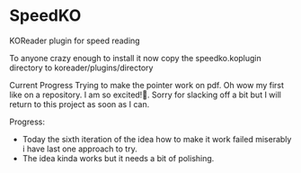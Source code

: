 # SpeedKO
KOReader plugin for speed reading

To anyone crazy enough to install it now
copy the speedko.koplugin directory to koreader/plugins/directory

Current Progress
Trying to make the pointer work on pdf. Oh wow my first like on a repository. I am so excited!🥳. Sorry for slacking off a bit but I will return to this project as soon as I can.

Progress:

* Today the sixth iteration of the idea how to make it work failed miserably i have last one approach to try.
* The idea kinda works but it needs a bit of polishing.



